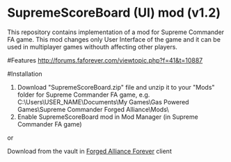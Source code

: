 # SupremeScoreBoard (UI) mod (v1.2)

This repository contains implementation of a mod for Supreme Commander FA game. This mod changes only User Interface of the game and it can be used in multiplayer games withouth affecting other players.

#Features
http://forums.faforever.com/viewtopic.php?f=41&t=10887

#Installation
1. Download "SupremeScoreBoard.zip" file and unzip it to your "Mods" folder for Supreme Commander FA game, e.g.
C:\Users\USER_NAME\Documents\My Games\Gas Powered Games\Supreme Commander Forged Alliance\Mods\
2. Enable SupremeScoreBoard mod in Mod Manager (in Supreme Commander FA game)

or
 
Download from the vault in <a href="http://www.faforever.com/downloads/#.VrY6vPkrIQ8" target="_blank">Forged Alliance Forever</a> client
